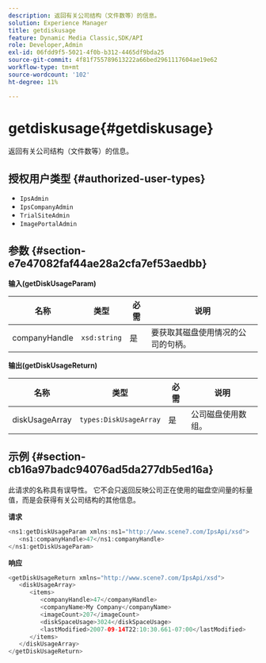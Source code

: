 ```yaml
---
description: 返回有关公司结构（文件数等）的信息。
solution: Experience Manager
title: getdiskusage
feature: Dynamic Media Classic,SDK/API
role: Developer,Admin
exl-id: 06fdd9f5-5021-4f0b-b312-4465df9bda25
source-git-commit: 4f81f755789613222a66bed2961117604ae19e62
workflow-type: tm+mt
source-wordcount: '102'
ht-degree: 11%

---
```


# getdiskusage{#getdiskusage}

返回有关公司结构（文件数等）的信息。

## 授权用户类型 {#authorized-user-types}

* `IpsAdmin`
* `IpsCompanyAdmin`
* `TrialSiteAdmin`
* `ImagePortalAdmin`

## 参数 {#section-e7e47082faf44ae28a2cfa7ef53aedbb}

**输入(getDiskUsageParam)**

| 名称 | 类型 | 必需 | 说明 |
|---|---|---|---|
| companyHandle | `xsd:string` | 是 | 要获取其磁盘使用情况的公司的句柄。 |

**输出(getDiskUsageReturn)**

| 名称 | 类型 | 必需 | 说明 |
|---|---|---|---|
| diskUsageArray | `types:DiskUsageArray` | 是 | 公司磁盘使用数组。 |

## 示例 {#section-cb16a97badc94076ad5da277db5ed16a}

此请求的名称具有误导性。 它不会只返回反映公司正在使用的磁盘空间量的标量值，而是会获得有关公司结构的其他信息。

**请求**

```java
<ns1:getDiskUsageParam xmlns:ns1="http://www.scene7.com/IpsApi/xsd">
   <ns1:companyHandle>47</ns1:companyHandle>
</ns1:getDiskUsageParam>
```

**响应**

```java
<getDiskUsageReturn xmlns="http://www.scene7.com/IpsApi/xsd">
   <diskUsageArray>
      <items>
         <companyHandle>47</companyHandle>
         <companyName>My Company</companyName>
         <imageCount>207</imageCount>
         <diskSpaceUsage>3024</diskSpaceUsage>
         <lastModified>2007-09-14T22:10:30.661-07:00</lastModified>
      </items>
   </diskUsageArray>
</getDiskUsageReturn>
```
